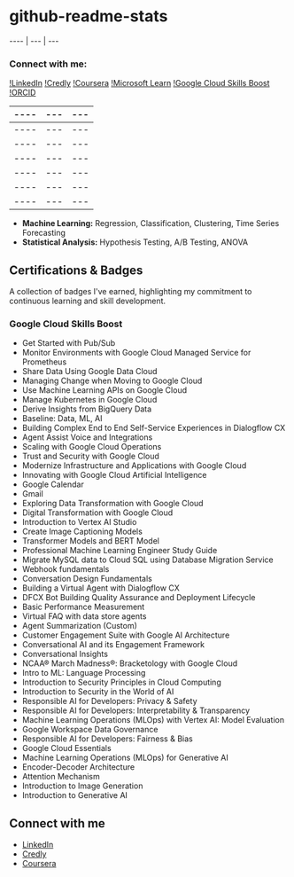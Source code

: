 # github-readme-stats

---- | --- | ---
### Connect with me:
[!LinkedIn](https://www.linkedin.com/in/papasanog%C3%B4/)
[!Credly](https://www.credly.com/users/papa-m-sanogo)
[!Coursera](https://www.coursera.org/learner/pms-917)
[!Microsoft Learn](https://learn.microsoft.com/en-us/users/sanogomoussa/achievements)
[!Google Cloud Skills Boost](https://www.cloudskillsboost.google/public_profiles/2c9e0a75-2d9c-4e87-aeb3-8a2bf78e6fbb)
[!ORCID](https://orcid.org/0009-0000-7641-3475)

---- | --- | ---
---- | --- | ---
---- | --- | ---
---- | --- | ---
---- | --- | ---
---- | --- | ---
---- | --- | ---
---- | --- | ---

*   **Machine Learning:** Regression, Classification, Clustering, Time Series Forecasting
*   **Statistical Analysis:** Hypothesis Testing, A/B Testing, ANOVA

## Certifications & Badges

A collection of badges I've earned, highlighting my commitment to continuous learning and skill development.

### Google Cloud Skills Boost

*   Get Started with Pub/Sub
*   Monitor Environments with Google Cloud Managed Service for Prometheus
*   Share Data Using Google Data Cloud
*   Managing Change when Moving to Google Cloud
*   Use Machine Learning APIs on Google Cloud
*   Manage Kubernetes in Google Cloud
*   Derive Insights from BigQuery Data
*   Baseline: Data, ML, AI
*   Building Complex End to End Self-Service Experiences in Dialogflow CX
*   Agent Assist Voice and Integrations
*   Scaling with Google Cloud Operations
*   Trust and Security with Google Cloud
*   Modernize Infrastructure and Applications with Google Cloud
*   Innovating with Google Cloud Artificial Intelligence
*   Google Calendar
*   Gmail
*   Exploring Data Transformation with Google Cloud
*   Digital Transformation with Google Cloud
*   Introduction to Vertex AI Studio
*   Create Image Captioning Models
*   Transformer Models and BERT Model
*   Professional Machine Learning Engineer Study Guide
*   Migrate MySQL data to Cloud SQL using Database Migration Service
*   Webhook fundamentals
*   Conversation Design Fundamentals
*   Building a Virtual Agent with Dialogflow CX
*   DFCX Bot Building Quality Assurance and Deployment Lifecycle
*   Basic Performance Measurement
*   Virtual FAQ with data store agents
*   Agent Summarization (Custom)
*   Customer Engagement Suite with Google AI Architecture
*   Conversational AI and its Engagement Framework
*   Conversational Insights
*   NCAA® March Madness®: Bracketology with Google Cloud
*   Intro to ML: Language Processing
*   Introduction to Security Principles in Cloud Computing
*   Introduction to Security in the World of AI
*   Responsible AI for Developers: Privacy & Safety
*   Responsible AI for Developers: Interpretability & Transparency
*   Machine Learning Operations (MLOps) with Vertex AI: Model Evaluation
*   Google Workspace Data Governance
*   Responsible AI for Developers: Fairness & Bias
*   Google Cloud Essentials
*   Machine Learning Operations (MLOps) for Generative AI
*   Encoder-Decoder Architecture
*   Attention Mechanism
*   Introduction to Image Generation
*   Introduction to Generative AI

## Connect with me
*   [LinkedIn](https://www.linkedin.com/in/papasanog%C3%B4/)
*   [Credly](https://www.credly.com/users/papa-m-sanogo)
*   [Coursera](https://www.coursera.org/learner/pms-917)

